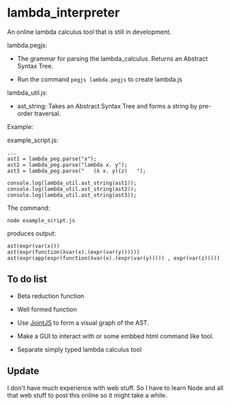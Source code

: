 # lambda_interpreter

An online lambda calculus tool that is still in development.

lambda.pegjs:

* The grammar for parsing the lambda_calculus. Returns an Abstract Syntax Tree.

* Run the command ```pegjs lambda.pegjs``` to create lambda.js

lambda_util.js:

* ast_string: Takes an Abstract Syntax Tree and forms a string by pre-order traversal.

Example:

example_script.js:
````
...
ast1 = lambda_peg.parse("x");
ast2 = lambda_peg.parse("lambda x. y");
ast3 = lambda_peg.parse("   (λ x. y)(z)   ");

console.log(lambda_util.ast_string(ast1));
console.log(lambda_util.ast_string(ast2));
console.log(lambda_util.ast_string(ast3));
````
The command:
````
node example_script.js
````
produces output:
````
ast(expr(var(x)))
ast(expr(function(λvar(x).(expr(var(y))))))
ast(expr(app(expr(function(λvar(x).(expr(var(y))))) , expr(var(z)))))
````


## To do list

* Beta reduction function

* Well formed function 

* Use [JointJS](http://jointjs.com/tutorial) to form a visual graph of the AST.

* Make a GUI to interact with or some embbed html command like tool.

* Separate simply typed lambda calculus tool

## Update

I don't have much experience with web stuff. So I have to learn Node and all that web stuff to post this online so it might take a while.
